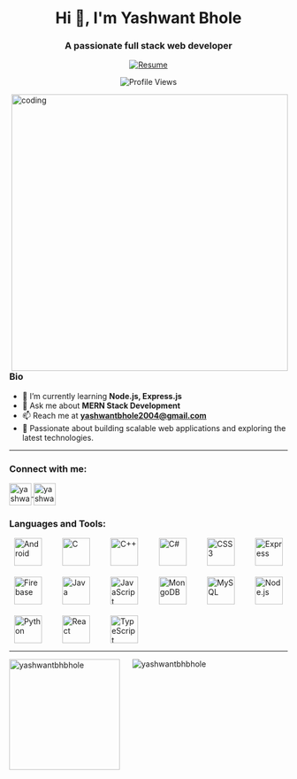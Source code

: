 <h1 align="center">Hi 👋, I'm Yashwant Bhole</h1>
<h3 align="center">A passionate full stack web developer</h3>

<p align="center">
  <a href="https://drive.google.com/file/d/https://drive.google.com/file/d/https://drive.google.com/file/d/1Bx5xGQN4u00xJTllODWGpHlrLXEk1S9j/view?usp=sharing/view?usp=sharing" target="_blank">
    <img src="https://img.shields.io/badge/Resume-Download-blue?style=for-the-badge&logo=adobeacrobatreader&logoColor=white" alt="Resume" />
  </a>
</p>

<p align="center">
  <img src="https://komarev.com/ghpvc/?username=YashwantBhole&label=Profile%20views&color=0e75b6&style=flat" alt="Profile Views" />
</p>

<img align="right" alt="coding" width="500" src="https://images-wixmp-ed30a86b8c4ca887773594c2.wixmp.com/f/c83c004e-1370-4756-88e5-4071de797088/dgdq8br-09cc7ad6-a021-47a5-b0e0-917b12b0f7a7.gif?token=eyJ0eXAiOiJKV1QiLCJhbGciOiJIUzI1NiJ9.eyJzdWIiOiJ1cm46YXBwOjdlMGQxODg5ODIyNjQzNzNhNWYwZDQxNWVhMGQyNmUwIiwiaXNzIjoidXJuOmFwcDo3ZTBkMTg4OTgyMjY0MzczYTVmMGQ0MTVlYTBkMjZlMCIsIm9iaiI6W1t7InBhdGgiOiJcL2ZcL2M4M2MwMDRlLTEzNzAtNDc1Ni04OGU1LTQwNzFkZTc5NzA4OFwvZGdkcThici0wOWNjN2FkNi1hMDIxLTQ3YTUtYjBlMC05MTdiMTJiMGY3YTcuZ2lmIn1dXSwiYXVkIjpbInVybjpzZXJ2aWNlOmZpbGUuZG93bmxvYWQiXX0.tqRMtE-b2QiI2nnefNxSDMJvZCcYqFmq2ccg_Xfzqb8" />

### Bio
- 🌱 I’m currently learning **Node.js, Express.js**
- 💬 Ask me about **MERN Stack Development**
- 📫 Reach me at **yashwantbhole2004@gmail.com**
- 🚀 Passionate about building scalable web applications and exploring the latest technologies.

---

<h3 align="left">Connect with me:</h3>
<p align="left">
  <a href="https://linkedin.com/in/yashwant-bhole" target="blank" >
    <img align="center" src="https://cdn.jsdelivr.net/gh/devicons/devicon/icons/linkedin/linkedin-original.svg" alt="yashwant-bhole" height="40" width="40" />
  </a>
  <a href="https://instagram.com/yashwant_bhole_07" target="blank">
    <img align="center" src="https://cdn.jsdelivr.net/npm/simple-icons@v7/icons/instagram.svg" alt="yashwant_bhole_07" height="40" width="40" />
  </a>
</p>

<h3 align="left">Languages and Tools:</h3>
<p align="left" style="display: grid; grid-template-columns: repeat(auto-fill, minmax(60px, 1fr)); gap: 20px; justify-items: center;">
  <a href="https://developer.android.com" target="_blank" style="outline: none; border: none;">
    <img src="https://cdn.jsdelivr.net/gh/devicons/devicon/icons/android/android-original.svg" alt="Android" width="50" height="50" style="transition: transform 0.3s;"/>
  </a>
  <a href="https://www.cprogramming.com/" target="_blank" style="outline: none; border: none;">
    <img src="https://cdn.jsdelivr.net/gh/devicons/devicon/icons/c/c-original.svg" alt="C" width="50" height="50" style="transition: transform 0.3s;"/>
  </a>
  <a href="https://www.w3schools.com/cpp/" target="_blank" style="outline: none; border: none;">
    <img src="https://cdn.jsdelivr.net/gh/devicons/devicon/icons/cplusplus/cplusplus-original.svg" alt="C++" width="50" height="50" style="transition: transform 0.3s;"/>
  </a>
  <a href="https://www.w3schools.com/cs/" target="_blank" style="outline: none; border: none;">
    <img src="https://cdn.jsdelivr.net/gh/devicons/devicon/icons/csharp/csharp-original.svg" alt="C#" width="50" height="50" style="transition: transform 0.3s;"/>
  </a>
  <a href="https://www.w3schools.com/css/" target="_blank" style="outline: none; border: none;">
    <img src="https://cdn.jsdelivr.net/gh/devicons/devicon/icons/css3/css3-original.svg" alt="CSS3" width="50" height="50" style="transition: transform 0.3s;"/>
  </a>
  <a href="https://expressjs.com" target="_blank" style="outline: none; border: none;">
    <img src="https://cdn.jsdelivr.net/gh/devicons/devicon/icons/express/express-original.svg" alt="Express" width="50" height="50" style="transition: transform 0.3s;"/>
  </a>
  <a href="https://firebase.google.com/" target="_blank" style="outline: none; border: none;">
    <img src="https://cdn.jsdelivr.net/gh/devicons/devicon/icons/firebase/firebase-plain.svg" alt="Firebase" width="50" height="50" style="transition: transform 0.3s;"/>
  </a>
  <a href="https://www.java.com" target="_blank" style="outline: none; border: none;">
    <img src="https://cdn.jsdelivr.net/gh/devicons/devicon/icons/java/java-original.svg" alt="Java" width="50" height="50" style="transition: transform 0.3s;"/>
  </a>
  <a href="https://developer.mozilla.org/en-US/docs/Web/JavaScript" target="_blank" style="outline: none; border: none;">
    <img src="https://cdn.jsdelivr.net/gh/devicons/devicon/icons/javascript/javascript-original.svg" alt="JavaScript" width="50" height="50" style="transition: transform 0.3s;"/>
  </a>
  <a href="https://www.mongodb.com/" target="_blank" style="outline: none; border: none;">
    <img src="https://cdn.jsdelivr.net/gh/devicons/devicon/icons/mongodb/mongodb-original.svg" alt="MongoDB" width="50" height="50" style="transition: transform 0.3s;"/>
  </a>
  <a href="https://www.mysql.com/" target="_blank" style="outline: none; border: none;">
    <img src="https://cdn.jsdelivr.net/gh/devicons/devicon/icons/mysql/mysql-original.svg" alt="MySQL" width="50" height="50" style="transition: transform 0.3s;"/>
  </a>
  <a href="https://nodejs.org" target="_blank" style="outline: none; border: none;">
    <img src="https://cdn.jsdelivr.net/gh/devicons/devicon/icons/nodejs/nodejs-original.svg" alt="Node.js" width="50" height="50" style="transition: transform 0.3s;"/>
  </a>
  <a href="https://www.python.org" target="_blank" style="outline: none; border: none;">
    <img src="https://cdn.jsdelivr.net/gh/devicons/devicon/icons/python/python-original.svg" alt="Python" width="50" height="50" style="transition: transform 0.3s;"/>
  </a>
  <a href="https://reactjs.org/" target="_blank" style="outline: none; border: none;">
    <img src="https://cdn.jsdelivr.net/gh/devicons/devicon/icons/react/react-original.svg" alt="React" width="50" height="50" style="transition: transform 0.3s;"/>
  </a>
  <a href="https://www.typescriptlang.org/" target="_blank" style="outline: none; border: none;">
    <img src="https://cdn.jsdelivr.net/gh/devicons/devicon/icons/typescript/typescript-original.svg" alt="TypeScript" width="50" height="50" style="transition: transform 0.3s;"/>
  </a>
</p>

---

<!-- Stats Section -->
<div style="display: flex; gap: 20px;">
  <img align="left" height="200" src="https://github-readme-stats.vercel.app/api/top-langs?username=YashwantBhole&show_icons=true&locale=en&layout=compact" alt="yashwantbhbhole" />
  <img align="center" src="https://github-readme-stats.vercel.app/api?username=YashwantBhole&show_icons=true&locale=en" alt="yashwantbhbhole" />
</div>

<!-- Hover effect for icons -->
